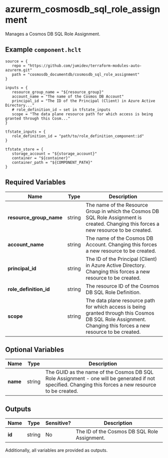 # azurerm_cosmosdb_sql_role_assignment

Manages a Cosmos DB SQL Role Assignment.

## Example `component.hclt`

```hcl
source = {
   repo = "https://github.com/jumidev/terraform-modules-auto-azurerm.git"   
   path = "cosmosdb_documentdb/cosmosdb_sql_role_assignment"   
}

inputs = {
   resource_group_name = "${resource_group}"   
   account_name = "The name of the Cosmos DB Account"   
   principal_id = "The ID of the Principal (Client) in Azure Active Directory..."   
   # role_definition_id → set in tfstate_inputs
   scope = "The data plane resource path for which access is being granted through this Cosm..."   
}

tfstate_inputs = {
   role_definition_id = "path/to/role_definition_component:id"   
}

tfstate_store = {
   storage_account = "${storage_account}"   
   container = "${container}"   
   container_path = "${COMPONENT_PATH}"   
}

```

## Required Variables

| Name | Type |  Description |
| ---- | --------- |  ----------- |
| **resource_group_name** | string |  The name of the Resource Group in which the Cosmos DB SQL Role Assignment is created. Changing this forces a new resource to be created. | 
| **account_name** | string |  The name of the Cosmos DB Account. Changing this forces a new resource to be created. | 
| **principal_id** | string |  The ID of the Principal (Client) in Azure Active Directory. Changing this forces a new resource to be created. | 
| **role_definition_id** | string |  The resource ID of the Cosmos DB SQL Role Definition. | 
| **scope** | string |  The data plane resource path for which access is being granted through this Cosmos DB SQL Role Assignment. Changing this forces a new resource to be created. | 

## Optional Variables

| Name | Type |  Description |
| ---- | --------- |  ----------- |
| **name** | string |  The GUID as the name of the Cosmos DB SQL Role Assignment - one will be generated if not specified. Changing this forces a new resource to be created. | 



## Outputs

| Name | Type | Sensitive? | Description |
| ---- | ---- | --------- | --------- |
| **id** | string | No  | The ID of the Cosmos DB SQL Role Assignment. | 

Additionally, all variables are provided as outputs.
